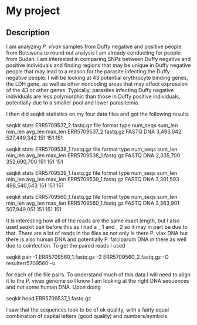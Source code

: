 # My project

## Description

I am analyzing *P. vivax* samples from Duffy negative and positive people from Botswana to round out analysis I am already conducting for people from Sudan. I am interested in comparing SNPs between Duffy negative and positive individuals and finding regions that may be unique in Duffy negative people that may lead to a reason for the parasite infecting the Duffy negative people. I will be looking at 43 potential erythrocyte binding genes, the LDH gene, as well as other noncoding areas that may affect expression of the 43 or other genes. Typically, parasites infecting Duffy negative individuals are less polymorphic than those in Duffy positive individuals, potentially due to a smaller pool and lower parasitemia.

I then did seqkit statistics on my four data files and got the following results 

seqkit stats ERR5709537_2.fastq.gz 
file                   format  type   num_seqs      sum_len  min_len  avg_len  max_len
ERR5709537_2.fastq.gz  FASTQ   DNA   3,493,042  527,449,342      151      151      151

seqkit stats ERR5709538_1.fastq.gz 
file                   format  type   num_seqs      sum_len  min_len  avg_len  max_len
ERR5709538_1.fastq.gz  FASTQ   DNA   2,335,700  352,690,700      151      151      151

seqkit stats ERR5709539_1.fastq.gz
file                   format  type   num_seqs      sum_len  min_len  avg_len  max_len
ERR5709539_1.fastq.gz  FASTQ   DNA   3,301,593  498,540,543      151      151      151

seqkit stats ERR5709560_1.fastq.gz 
file                   format  type   num_seqs      sum_len  min_len  avg_len  max_len
ERR5709560_1.fastq.gz  FASTQ   DNA   3,363,901  507,949,051      151      151      151

It is interesting how all of the reads are the same exact length, but I also used seqkit pair before this as I had a _ 1 and _ 2 so it may in part be due to that. There are a lot of reads in the files as not only is there P. viax DNA but there is also human DNA and potentially P. falciparum DNA in there as well due to coinfection. 
To get the paired reads I used 

seqkit pair -1 ERR5709560_1.fastq.gz -2 ERR5709560_2.fastq.gz -O resulterr5709560 -u

for each of the file pairs.
To understand much of this data I will need to align it to the P. vivax genome so I know I am looking at the right DNA sequences and not some human DNA. 
Upon doing 

seqkit head ERR5709537_1.fastq.gz 

I saw that the sequences look to be of ok quality, with a fairly equal combination of capital letters (good quality) and numbers/symbols.